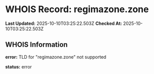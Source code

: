 # WHOIS Record: regimazone.zone

**Last Updated:** 2025-10-10T03:25:22.503Z
**Checked At:** 2025-10-10T03:25:22.503Z

## WHOIS Information

**error:** TLD for "regimazone.zone" not supported

**status:** error

